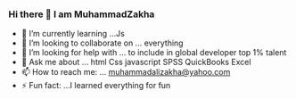 ### Hi there 👋 I am MuhammadZakha
- 🌱 I’m currently learning ...Js
- 👯 I’m looking to collaborate on ... everything
- 🤔 I’m looking for help with ... to include in global developer top 1% talent
- 💬 Ask me about ... html Css javascript SPSS QuickBooks Excel 
- 📫 How to reach me: ... muhammadalizakha@yahoo.com
- ⚡ Fun fact: ...I learned everything for fun

<!--
**MuhammadZakha/MuhammadZakha** is a ✨ _special_ ✨ repository because its `README.md` (this file) appears on your GitHub profile.

Here are some ideas to get you started:

- 🔭 I’m currently working on ...Quickbooks
- 🌱 I’m currently learning ...Js
- 👯 I’m looking to collaborate on ... everything
- 🤔 I’m looking for help with ... to include in 1% talent
- 💬 Ask me about ... html Css javascript SPSS QuickBooks Excel 
- 📫 How to reach me: ... muhammadalizakha@yahoo.com
- 😄 Pronouns: ...
- ⚡ Fun fact: ...I learned everything for fun
-->
